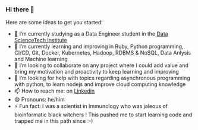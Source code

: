 ### Hi there 👋

Here are some ideas to get you started:

- 🔭 I’m currently studying as a Data Engineer student in the [Data ScienceTech Institute](https://www.datasciencetech.institute/)
- 🌱 I’m currently learning and improving in Ruby, Python programming, CI/CD, Git, Docker, Kubernetes, Hadoop, RDBMS & NoSQL, Data Anlysis and Machine learning
- 👯 I’m looking to collaborate on any project where I could add value and bring my motivation and proactivity to keep learning and improving
- 🤔 I’m looking for help with topics regarding asynchronous programming with python, to learn nodejs and improve cloud computing knowledge
- 📫 How to reach me: on [Linkedin](https://www.linkedin.com/in/faouzi-braza/)
- 😄 Pronouns: he/him
- ⚡ Fun fact: I was a scientist in Immunology who was jaleous of bioinformatic black witchers ! This pushed me to start learning code and trapped me in this path since :-)
